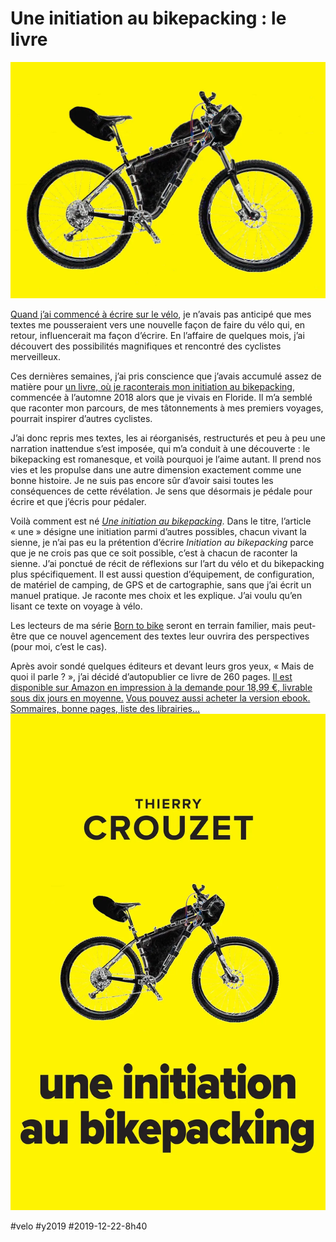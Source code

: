 # Une initiation au bikepacking : le livre

![Une initiation au bikepacking](_i/bikepacking1.webp)

[Quand j’ai commencé à écrire sur le vélo](../../2018/11/lart-du-velo.md), je n’avais pas anticipé que mes textes me pousseraient vers une nouvelle façon de faire du vélo qui, en retour, influencerait ma façon d’écrire. En l’affaire de quelques mois, j’ai découvert des possibilités magnifiques et rencontré des cyclistes merveilleux.

Ces dernières semaines, j’ai pris conscience que j’avais accumulé assez de matière pour [un livre, où je raconterais mon initiation au bikepacking](https://www.amazon.fr/dp/167615681X?ref_=pe_3052080_397514860), commencée à l’automne 2018 alors que je vivais en Floride. Il m’a semblé que raconter mon parcours, de mes tâtonnements à mes premiers voyages, pourrait inspirer d’autres cyclistes.

J’ai donc repris mes textes, les ai réorganisés, restructurés et peu à peu une narration inattendue s’est imposée, qui m’a conduit à une découverte : le bikepacking est romanesque, et voilà pourquoi je l’aime autant. Il prend nos vies et les propulse dans une autre dimension exactement comme une bonne histoire. Je ne suis pas encore sûr d’avoir saisi toutes les conséquences de cette révélation. Je sens que désormais je pédale pour écrire et que j’écris pour pédaler.

Voilà comment est né [*Une initiation au bikepacking*](https://www.amazon.fr/dp/167615681X?ref_=pe_3052080_397514860). Dans le titre, l’article « une » désigne une initiation parmi d’autres possibles, chacun vivant la sienne, je n’ai pas eu la prétention d’écrire *Initiation au bikepacking* parce que je ne crois pas que ce soit possible, c’est à chacun de raconter la sienne. J’ai ponctué de récit de réflexions sur l’art du vélo et du bikepacking plus spécifiquement. Il est aussi question d’équipement, de configuration, de matériel de camping, de GPS et de cartographie, sans que j’ai écrit un manuel pratique. Je raconte mes choix et les explique. J’ai voulu qu’en lisant ce texte on voyage à vélo.

Les lecteurs de ma série [Born to bike](../../page/borntobike) seront en terrain familier, mais peut-être que ce nouvel agencement des textes leur ouvrira des perspectives (pour moi, c’est le cas).

Après avoir sondé quelques éditeurs et devant leurs gros yeux, « Mais de quoi il parle ? », j’ai décidé d’autopublier ce livre de 260 pages. [Il est disponible sur Amazon en impression à la demande pour 18,99 €, livrable sous dix jours en moyenne.](https://www.amazon.fr/dp/167615681X?ref_=pe_3052080_397514860) [Vous pouvez aussi acheter la version ebook.](https://tcrouzet.com/une-initiation-au-bikepacking/#librairies)
[Sommaires, bonne pages, liste des librairies…](/une-initiation-au-bikepacking/#librairies)
[![Une initiation au bikepacking](_i/bikepacking-cover.webp)](https://www.amazon.fr/dp/167615681X?ref_=pe_3052080_397514860)

#velo #y2019 #2019-12-22-8h40
